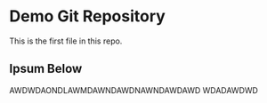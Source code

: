 # Demo Git Repository

This is the first file in this repo.

## Ipsum Below

AWDWDAONDLAWMDAWNDAWDNAWNDAWDAWD
WDADAWDWD
